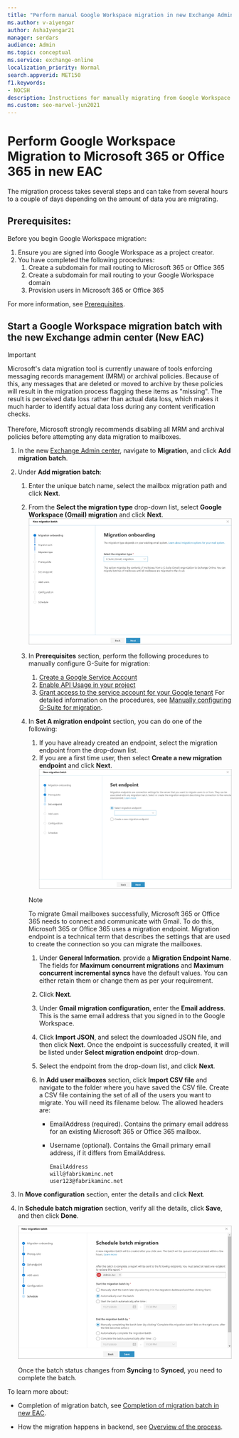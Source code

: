 ```yaml
---
title: "Perform manual Google Workspace migration in new Exchange Admin Center"
ms.author: v-aiyengar
author: AshaIyengar21
manager: serdars
audience: Admin
ms.topic: conceptual
ms.service: exchange-online
localization_priority: Normal
search.appverid: MET150
f1.keywords:
- NOCSH
description: Instructions for manually migrating from Google Workspace to Microsoft 365 or Office 365 in stages by migrating users in batches in new EAC.
ms.custom: seo-marvel-jun2021
---
```


# Perform Google Workspace Migration to Microsoft 365 or Office 365 in new EAC

The migration process takes several steps and can take from several hours to a couple of days depending on the amount of data you are migrating.

## Prerequisites:

Before you begin Google Workspace migration:

1. Ensure you are signed into Google Workspace as a project creator.
1. You have completed the following procedures:
    1. Create a subdomain for mail routing to Microsoft 365 or Office 365
    1. Create a subdomain for mail routing to your Google Workspace domain
    1. Provision users in Microsoft 365 or Office 365
    
For more information, see [Prerequisites](googleworkspace-migration-prerequisites.md).

## Start a Google Workspace migration batch with the new Exchange admin center (New EAC)

> [!IMPORTANT]
> Microsoft's data migration tool is currently unaware of tools enforcing messaging records management (MRM) or archival policies. Because of this, any messages that are deleted or moved to archive by these policies will result in the migration process flagging these items as "missing". The result is perceived data loss rather than actual data loss, which makes it much harder to identify actual data loss during any content verification checks. <br/><br/>Therefore, Microsoft strongly recommends disabling all MRM and archival policies before attempting any data migration to mailboxes.

1. In the new [Exchange Admin center](https://admin.exchange.microsoft.com/#/), navigate to **Migration**, and click **Add migration batch**.

2. Under **Add migration batch**:
    1. Enter the unique batch name, select the mailbox migration path and click **Next**.
    1. From the **Select the migration type** drop-down list, select **Google Workspace (Gmail) migration** and click **Next**.
   ![Migration Onboarding](../media/migration-onboarding-selection.png)
    3. In **Prerequisites** section, perform the following procedures to manually configure G-Suite for migration:
        1. [Create a Google Service Account](#create-a-google-service-account)
        1. [Enable API Usage in your project](#enable-api-usage-in-your-project)
        1. [Grant access to the service account for your Google tenant](#grant-access-to-the-service-account-for-your-google-tenant)
        For detailed information on the procedures, see [Manually configuring G-Suite for migration](manually-configuring-gsuite-for-migration.md).
    1. In **Set A migration endpoint** section, you can do one of the following:
        1. If you have already created an endpoint, select the migration endpoint from the drop-down list.
        1. If you are a first time user, then select **Create a new migration endpoint** and click **Next**.
         ![Set endpoint](../media/migration-endpoint-selection.png)

        > [!NOTE]
        > To migrate Gmail mailboxes successfully, Microsoft 365 or Office 365 needs to connect and communicate with Gmail. To do this, Microsoft 365 or Office 365 uses a migration endpoint. Migration endpoint is a technical term that describes the settings that are used to create the connection so you can migrate the mailboxes.
        1. Under **General Information**. provide a **Migration Endpoint Name**. The fields for **Maximum concurrent migrations** and **Maximum concurrent incremental syncs** have the default values. You can either retain them or change them as per your requirement. 
        1. Click **Next**.
        1. Under **Gmail migration configuration**, enter the **Email address**. This is the same email address that you signed in to the Google Workspace.
        1. Click **Import JSON**, and select the downloaded JSON file, and then click **Next**.
        Once the endpoint is successfully created, it will be listed under **Select migration endpoint** drop-down.
        1. Select the endpoint from the drop-down list, and click **Next**.
        1.  In **Add user mailboxes** section, click **Import CSV file** and navigate to the folder where you have saved the CSV file.
        Create a CSV file containing the set of all of the users you want to migrate. You will need its filename below. The allowed headers are:

            - EmailAddress (required). Contains the primary email address for an existing Microsoft 365 or Office 365 mailbox.

            - Username (optional). Contains the Gmail primary email address, if it differs from EmailAddress.

              ```CSV
              EmailAddress
              will@fabrikaminc.net
              user123@fabrikaminc.net
              ```
6. In **Move configuration** section, enter the details and click **Next**.

7. In **Schedule batch migration** section, verify all the details, click **Save**, and then click **Done**.

    ![Schedule batch migration](../media/schedule-batch1-migration.png)

    Once the batch status changes from **Syncing** to **Synced**, you need to complete the batch.

To learn more about:

- Completion of migration batch, see [Completion of migration batch in new EAC](completion-gspace-migration-batch-neweac.md).

- How the migration happens in backend, see [Overview of the process](how-it-all-works-in-the-backend.md).


